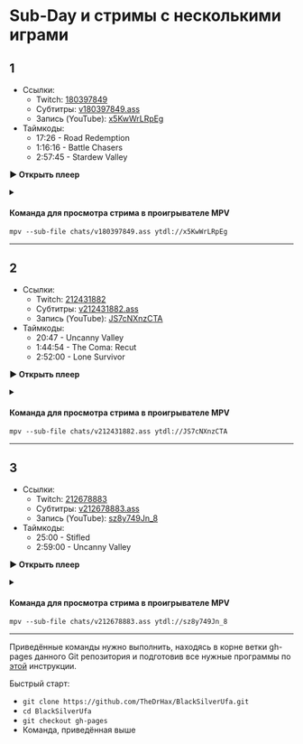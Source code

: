<!-- jQuery -->
<script src="https://code.jquery.com/jquery-3.2.1.min.js"></script>
<!-- video.js -->
<link href="https://cdnjs.cloudflare.com/ajax/libs/video.js/6.3.3/video-js.css" rel="stylesheet">
<script src="https://cdnjs.cloudflare.com/ajax/libs/video.js/6.3.3/video.js"></script>
<!-- videojs-youtube -->
<script src="https://cdnjs.cloudflare.com/ajax/libs/videojs-youtube/2.4.1/Youtube.js"></script>
<!-- libjass -->
<link href="https://cdn.jsdelivr.net/npm/libjass@0.11.0/libjass.css" rel="stylesheet">
<script src="https://cdn.jsdelivr.net/npm/libjass@0.11.0/libjass.js"></script>
<!-- videojs-ass -->
<link href="https://cdn.jsdelivr.net/npm/videojs-ass@0.8.0/src/videojs.ass.css" rel="stylesheet">
<script src="https://cdn.jsdelivr.net/npm/videojs-ass@0.8.0/src/videojs.ass.js"></script>
<!-- videojs-resolution-switcher -->
<script src="https://cdn.jsdelivr.net/npm/videojs-resolution-switcher@0.4.2/lib/videojs-resolution-switcher.min.js"></script>

<style>
  .main-content {
    padding: 2rem;
    max-width: 72rem;
  }
</style>

# Sub-Day и стримы с несколькими играми
 
## 1

* Ссылки:
  * Twitch: [180397849](https://www.twitch.tv/videos/180397849)
  * Субтитры: [v180397849.ass](../chats/v180397849.ass)
  * Запись (YouTube): [x5KwWrLRpEg](https://www.youtube.com/watch?v=x5KwWrLRpEg)
* Таймкоды:
  *  <a onclick="player0.currentTime(1046)">17:26</a>  - Road Redemption
  *  <a onclick="player0.currentTime(4576)">1:16:16</a>  - Battle Chasers
  *  <a onclick="player0.currentTime(10665)">2:57:45</a>  - Stardew Valley

<a onclick="return openPlayer0()" id="button-0">**▶ Открыть плеер**</a>

<script>
  var player0;
  function openPlayer0() {
    player0 = videojs("player-0", {
      controls: true, nativeControlsForTouch: false,
      width: 640, height: 360, fluid: true,
      plugins: {
        ass: {
          src: ["../chats/v180397849.ass"],
          delay: -0.1,
        },
        videoJsResolutionSwitcher: {
          default: 'high',
          dynamicLabel: true
        }
      },
      techOrder: ["youtube"],
      sources: [{
        "type": "video/youtube",
        "src": "https://www.youtube.com/watch?v=x5KwWrLRpEg"
      }]
    });
    document.getElementById("spoiler-0").click();
    document.getElementById("button-0").remove();
    return false;
  }
</script>

<details>
  <summary id="spoiler-0"></summary>

  <div class="player-wrapper" style="margin-top: 32px">
    <video id="player-0" class="video-js vjs-default-skin vjs-big-play-centered" />
  </div>
</details> 

#### Команда для просмотра стрима в проигрывателе MPV

```
mpv --sub-file chats/v180397849.ass ytdl://x5KwWrLRpEg
```

---- 
 
## 2

* Ссылки:
  * Twitch: [212431882](https://www.twitch.tv/videos/212431882)
  * Субтитры: [v212431882.ass](../chats/v212431882.ass)
  * Запись (YouTube): [JS7cNXnzCTA](https://www.youtube.com/watch?v=JS7cNXnzCTA)
* Таймкоды:
  *  <a onclick="player1.currentTime(1247)">20:47</a>  - Uncanny Valley
  *  <a onclick="player1.currentTime(6294)">1:44:54</a>  - The Coma: Recut
  *  <a onclick="player1.currentTime(10320)">2:52:00</a>  - Lone Survivor

<a onclick="return openPlayer1()" id="button-1">**▶ Открыть плеер**</a>

<script>
  var player1;
  function openPlayer1() {
    player1 = videojs("player-1", {
      controls: true, nativeControlsForTouch: false,
      width: 640, height: 360, fluid: true,
      plugins: {
        ass: {
          src: ["../chats/v212431882.ass"],
          delay: -0.1,
        },
        videoJsResolutionSwitcher: {
          default: 'high',
          dynamicLabel: true
        }
      },
      techOrder: ["youtube"],
      sources: [{
        "type": "video/youtube",
        "src": "https://www.youtube.com/watch?v=JS7cNXnzCTA"
      }]
    });
    document.getElementById("spoiler-1").click();
    document.getElementById("button-1").remove();
    return false;
  }
</script>

<details>
  <summary id="spoiler-1"></summary>

  <div class="player-wrapper" style="margin-top: 32px">
    <video id="player-1" class="video-js vjs-default-skin vjs-big-play-centered" />
  </div>
</details> 

#### Команда для просмотра стрима в проигрывателе MPV

```
mpv --sub-file chats/v212431882.ass ytdl://JS7cNXnzCTA
```

---- 
 
## 3

* Ссылки:
  * Twitch: [212678883](https://www.twitch.tv/videos/212678883)
  * Субтитры: [v212678883.ass](../chats/v212678883.ass)
  * Запись (YouTube): [sz8y749Jn_8](https://www.youtube.com/watch?v=sz8y749Jn_8)
* Таймкоды:
  *  <a onclick="player2.currentTime(1500)">25:00</a>  - Stifled
  *  <a onclick="player2.currentTime(10740)">2:59:00</a>  - Uncanny Valley

<a onclick="return openPlayer2()" id="button-2">**▶ Открыть плеер**</a>

<script>
  var player2;
  function openPlayer2() {
    player2 = videojs("player-2", {
      controls: true, nativeControlsForTouch: false,
      width: 640, height: 360, fluid: true,
      plugins: {
        ass: {
          src: ["../chats/v212678883.ass"],
          delay: -0.1,
        },
        videoJsResolutionSwitcher: {
          default: 'high',
          dynamicLabel: true
        }
      },
      techOrder: ["youtube"],
      sources: [{
        "type": "video/youtube",
        "src": "https://www.youtube.com/watch?v=sz8y749Jn_8"
      }]
    });
    document.getElementById("spoiler-2").click();
    document.getElementById("button-2").remove();
    return false;
  }
</script>

<details>
  <summary id="spoiler-2"></summary>

  <div class="player-wrapper" style="margin-top: 32px">
    <video id="player-2" class="video-js vjs-default-skin vjs-big-play-centered" />
  </div>
</details> 

#### Команда для просмотра стрима в проигрывателе MPV

```
mpv --sub-file chats/v212678883.ass ytdl://sz8y749Jn_8
```

---- 
 
Приведённые команды нужно выполнить, находясь в корне ветки gh-pages данного Git репозитория и подготовив все нужные программы по [этой](../tutorials/watch-online.md) инструкции.

Быстрый старт:
* `git clone https://github.com/TheDrHax/BlackSilverUfa.git`
* `cd BlackSilverUfa`
* `git checkout gh-pages`
* Команда, приведённая выше